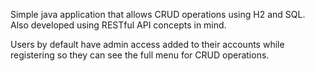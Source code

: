Simple java application that allows CRUD operations using H2 and SQL.  Also developed using RESTful API concepts in mind.

Users by default have admin access added to their accounts while registering so they can see the full menu for CRUD operations.